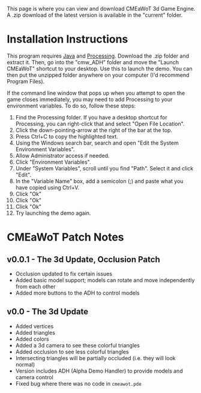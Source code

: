 This page is where you can view and download CMEaWoT 3d Game Engine. A .zip download of the latest version is available in the "current" folder.

# Installation Instructions

This program requires [Java](https://www.oracle.com/java/technologies/downloads/) and [Processing](https://processing.org/download). Download the .zip folder and extract it. Then, go into the "cmw_ADH" folder and move the "Launch CMEaWoT" shortcut to your desktop. Use this to launch the demo. You can then put the unzipped folder anywhere on your computer (I'd recommend Program Files).

If the command line window that pops up when you attempt to open the game closes immediately, you may need to add Processing to your environment variables. To do so, follow these steps:

1. Find the Processing folder. If you have a desktop shortcut for Processing, you can right-click that and select "Open File Location".
2. Click the down-pointing-arrow at the right of the bar at the top.
3. Press Ctrl+C to copy the highlighted text.
4. Using the Windows search bar, search and open "Edit the System Environment Variables".
5. Allow Administrator access if needed.
6. Click "Environment Variables".
7. Under "System Variables", scroll until you find "Path". Select it and click "Edit".
8. In the "Variable Name" box, add a semicolon (;) and paste what you have copied using Ctrl+V.
9. Click "Ok"
10. Click "Ok"
11. Click "Ok"
12. Try launching the demo again.

# CMEaWoT Patch Notes

## v0.0.1 - The 3d Update, Occlusion Patch
- Occlusion updated to fix certain issues
- Added basic model support; models can rotate and move independently from each other
- Added more buttons to the ADH to control models

## v0.0 - The 3d Update
- Added vertices
- Added triangles
- Added colors
- Added a 3d camera to see these colorful triangles
- Added occlusion to see less colorful triangles
- Intersecting triangles will be partially occluded (i.e. they will look normal)
- Version includes ADH (Alpha Demo Handler) to provide models and camera control
- Fixed bug where there was no code in `cmeawot.pde`
